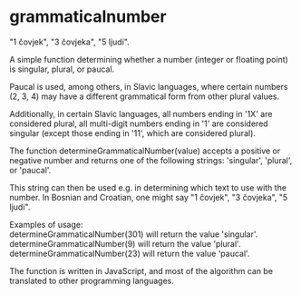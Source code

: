 # grammaticalnumber
"1 čovjek", "3 čovjeka", "5 ljudi".

A simple function determining whether a number (integer or floating point) is singular, plural, or paucal.

Paucal is used, among others, in Slavic languages, where certain numbers (2, 3, 4) may have a different grammatical form from other plural values. 

Additionally, in certain Slavic languages, all numbers ending in '1X' are considered plural, all multi-digit numbers ending in '1' are considered singular (except those ending in '11', which are considered plural).

The function determineGrammaticalNumber(value) accepts a positive or negative number and returns one of the following strings: 'singular', 'plural', or 'paucal'.

This string can then be used e.g. in determining which text to use with the number. In Bosnian and Croatian, one might say "1 čovjek", "3 čovjeka", "5 ljudi".

Examples of usage:  
determineGrammaticalNumber(301) will return the value 'singular'.  
determineGrammaticalNumber(9) will return the value 'plural'.  
determineGrammaticalNumber(23) will return the value 'paucal'.  

The function is written in JavaScript, and most of the algorithm can be translated to other programming languages.
